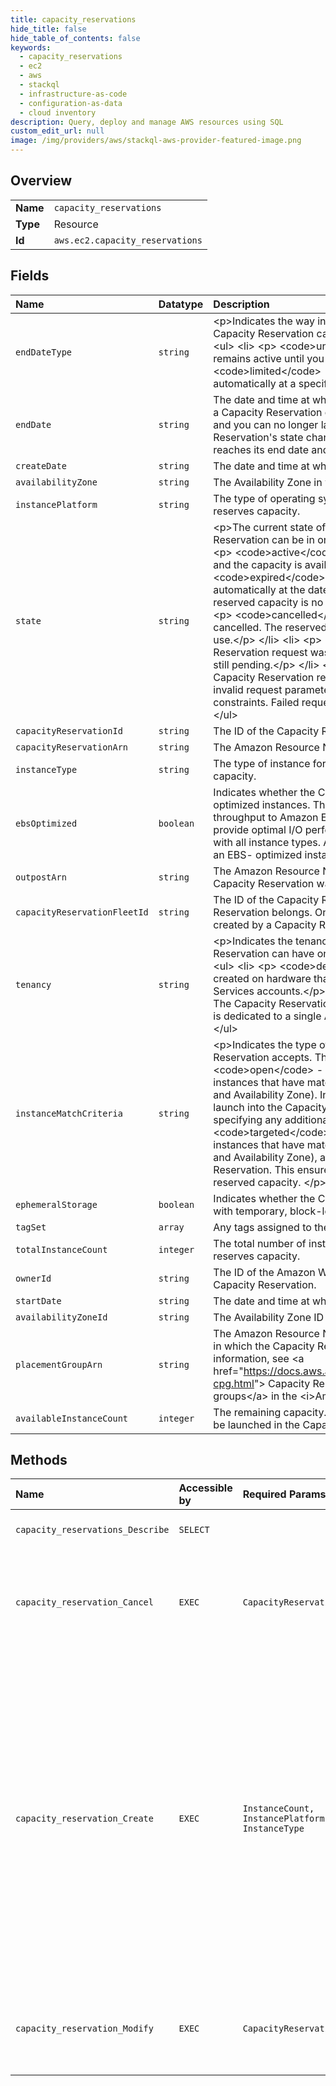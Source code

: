 ```yaml
---
title: capacity_reservations
hide_title: false
hide_table_of_contents: false
keywords:
  - capacity_reservations
  - ec2
  - aws    
  - stackql
  - infrastructure-as-code
  - configuration-as-data
  - cloud inventory
description: Query, deploy and manage AWS resources using SQL
custom_edit_url: null
image: /img/providers/aws/stackql-aws-provider-featured-image.png
---
```

  
    

## Overview
<table><tbody>
<tr><td><b>Name</b></td><td><code>capacity_reservations</code></td></tr>
<tr><td><b>Type</b></td><td>Resource</td></tr>
<tr><td><b>Id</b></td><td><code>aws.ec2.capacity_reservations</code></td></tr>
</tbody></table>

## Fields
| Name | Datatype | Description |
|:-----|:---------|:------------|
| `endDateType` | `string` | &lt;p&gt;Indicates the way in which the Capacity Reservation ends. A Capacity Reservation can have one of the following end types:&lt;/p&gt; &lt;ul&gt; &lt;li&gt; &lt;p&gt; &lt;code&gt;unlimited&lt;/code&gt; - The Capacity Reservation remains active until you explicitly cancel it.&lt;/p&gt; &lt;/li&gt; &lt;li&gt; &lt;p&gt; &lt;code&gt;limited&lt;/code&gt; - The Capacity Reservation expires automatically at a specified date and time.&lt;/p&gt; &lt;/li&gt; &lt;/ul&gt; |
| `endDate` | `string` | The date and time at which the Capacity Reservation expires. When a Capacity Reservation expires, the reserved capacity is released and you can no longer launch instances into it. The Capacity Reservation's state changes to &lt;code&gt;expired&lt;/code&gt; when it reaches its end date and time. |
| `createDate` | `string` | The date and time at which the Capacity Reservation was created. |
| `availabilityZone` | `string` | The Availability Zone in which the capacity is reserved. |
| `instancePlatform` | `string` | The type of operating system for which the Capacity Reservation reserves capacity. |
| `state` | `string` | &lt;p&gt;The current state of the Capacity Reservation. A Capacity Reservation can be in one of the following states:&lt;/p&gt; &lt;ul&gt; &lt;li&gt; &lt;p&gt; &lt;code&gt;active&lt;/code&gt; - The Capacity Reservation is active and the capacity is available for your use.&lt;/p&gt; &lt;/li&gt; &lt;li&gt; &lt;p&gt; &lt;code&gt;expired&lt;/code&gt; - The Capacity Reservation expired automatically at the date and time specified in your request. The reserved capacity is no longer available for your use.&lt;/p&gt; &lt;/li&gt; &lt;li&gt; &lt;p&gt; &lt;code&gt;cancelled&lt;/code&gt; - The Capacity Reservation was cancelled. The reserved capacity is no longer available for your use.&lt;/p&gt; &lt;/li&gt; &lt;li&gt; &lt;p&gt; &lt;code&gt;pending&lt;/code&gt; - The Capacity Reservation request was successful but the capacity provisioning is still pending.&lt;/p&gt; &lt;/li&gt; &lt;li&gt; &lt;p&gt; &lt;code&gt;failed&lt;/code&gt; - The Capacity Reservation request has failed. A request might fail due to invalid request parameters, capacity constraints, or instance limit constraints. Failed requests are retained for 60 minutes.&lt;/p&gt; &lt;/li&gt; &lt;/ul&gt; |
| `capacityReservationId` | `string` | The ID of the Capacity Reservation. |
| `capacityReservationArn` | `string` | The Amazon Resource Name (ARN) of the Capacity Reservation. |
| `instanceType` | `string` | The type of instance for which the Capacity Reservation reserves capacity. |
| `ebsOptimized` | `boolean` | Indicates whether the Capacity Reservation supports EBS-optimized instances. This optimization provides dedicated throughput to Amazon EBS and an optimized configuration stack to provide optimal I/O performance. This optimization isn't available with all instance types. Additional usage charges apply when using an EBS- optimized instance. |
| `outpostArn` | `string` | The Amazon Resource Name (ARN) of the Outpost on which the Capacity Reservation was created. |
| `capacityReservationFleetId` | `string` | The ID of the Capacity Reservation Fleet to which the Capacity Reservation belongs. Only valid for Capacity Reservations that were created by a Capacity Reservation Fleet. |
| `tenancy` | `string` | &lt;p&gt;Indicates the tenancy of the Capacity Reservation. A Capacity Reservation can have one of the following tenancy settings:&lt;/p&gt; &lt;ul&gt; &lt;li&gt; &lt;p&gt; &lt;code&gt;default&lt;/code&gt; - The Capacity Reservation is created on hardware that is shared with other Amazon Web Services accounts.&lt;/p&gt; &lt;/li&gt; &lt;li&gt; &lt;p&gt; &lt;code&gt;dedicated&lt;/code&gt; - The Capacity Reservation is created on single-tenant hardware that is dedicated to a single Amazon Web Services account.&lt;/p&gt; &lt;/li&gt; &lt;/ul&gt; |
| `instanceMatchCriteria` | `string` | &lt;p&gt;Indicates the type of instance launches that the Capacity Reservation accepts. The options include:&lt;/p&gt; &lt;ul&gt; &lt;li&gt; &lt;p&gt; &lt;code&gt;open&lt;/code&gt; - The Capacity Reservation accepts all instances that have matching attributes (instance type, platform, and Availability Zone). Instances that have matching attributes launch into the Capacity Reservation automatically without specifying any additional parameters.&lt;/p&gt; &lt;/li&gt; &lt;li&gt; &lt;p&gt; &lt;code&gt;targeted&lt;/code&gt; - The Capacity Reservation only accepts instances that have matching attributes (instance type, platform, and Availability Zone), and explicitly target the Capacity Reservation. This ensures that only permitted instances can use the reserved capacity. &lt;/p&gt; &lt;/li&gt; &lt;/ul&gt; |
| `ephemeralStorage` | `boolean` | Indicates whether the Capacity Reservation supports instances with temporary, block-level storage. |
| `tagSet` | `array` | Any tags assigned to the Capacity Reservation. |
| `totalInstanceCount` | `integer` | The total number of instances for which the Capacity Reservation reserves capacity. |
| `ownerId` | `string` | The ID of the Amazon Web Services account that owns the Capacity Reservation. |
| `startDate` | `string` | The date and time at which the Capacity Reservation was started. |
| `availabilityZoneId` | `string` | The Availability Zone ID of the Capacity Reservation. |
| `placementGroupArn` | `string` | The Amazon Resource Name (ARN) of the cluster placement group in which the Capacity Reservation was created. For more information, see &lt;a href="https://docs.aws.amazon.com/AWSEC2/latest/UserGuide/cr-cpg.html"&gt; Capacity Reservations for cluster placement groups&lt;/a&gt; in the &lt;i&gt;Amazon EC2 User Guide&lt;/i&gt;. |
| `availableInstanceCount` | `integer` | The remaining capacity. Indicates the number of instances that can be launched in the Capacity Reservation. |
## Methods
| Name | Accessible by | Required Params | Description |
|:-----|:--------------|:----------------|:------------|
| `capacity_reservations_Describe` | `SELECT` |  | Describes one or more of your Capacity Reservations. The results describe only the Capacity Reservations in the Amazon Web Services Region that you're currently using. |
| `capacity_reservation_Cancel` | `EXEC` | `CapacityReservationId` | &lt;p&gt;Cancels the specified Capacity Reservation, releases the reserved capacity, and changes the Capacity Reservation's state to &lt;code&gt;cancelled&lt;/code&gt;.&lt;/p&gt; &lt;p&gt;Instances running in the reserved capacity continue running until you stop them. Stopped instances that target the Capacity Reservation can no longer launch. Modify these instances to either target a different Capacity Reservation, launch On-Demand Instance capacity, or run in any open Capacity Reservation that has matching attributes and sufficient capacity.&lt;/p&gt; |
| `capacity_reservation_Create` | `EXEC` | `InstanceCount, InstancePlatform, InstanceType` | &lt;p&gt;Creates a new Capacity Reservation with the specified attributes.&lt;/p&gt; &lt;p&gt;Capacity Reservations enable you to reserve capacity for your Amazon EC2 instances in a specific Availability Zone for any duration. This gives you the flexibility to selectively add capacity reservations and still get the Regional RI discounts for that usage. By creating Capacity Reservations, you ensure that you always have access to Amazon EC2 capacity when you need it, for as long as you need it. For more information, see &lt;a href="https://docs.aws.amazon.com/AWSEC2/latest/UserGuide/ec2-capacity-reservations.html"&gt;Capacity Reservations&lt;/a&gt; in the &lt;i&gt;Amazon EC2 User Guide&lt;/i&gt;.&lt;/p&gt; &lt;p&gt;Your request to create a Capacity Reservation could fail if Amazon EC2 does not have sufficient capacity to fulfill the request. If your request fails due to Amazon EC2 capacity constraints, either try again at a later time, try in a different Availability Zone, or request a smaller capacity reservation. If your application is flexible across instance types and sizes, try to create a Capacity Reservation with different instance attributes.&lt;/p&gt; &lt;p&gt;Your request could also fail if the requested quantity exceeds your On-Demand Instance limit for the selected instance type. If your request fails due to limit constraints, increase your On-Demand Instance limit for the required instance type and try again. For more information about increasing your instance limits, see &lt;a href="https://docs.aws.amazon.com/AWSEC2/latest/UserGuide/ec2-resource-limits.html"&gt;Amazon EC2 Service Quotas&lt;/a&gt; in the &lt;i&gt;Amazon EC2 User Guide&lt;/i&gt;.&lt;/p&gt; |
| `capacity_reservation_Modify` | `EXEC` | `CapacityReservationId` | Modifies a Capacity Reservation's capacity and the conditions under which it is to be released. You cannot change a Capacity Reservation's instance type, EBS optimization, instance store settings, platform, Availability Zone, or instance eligibility. If you need to modify any of these attributes, we recommend that you cancel the Capacity Reservation, and then create a new one with the required attributes. |
